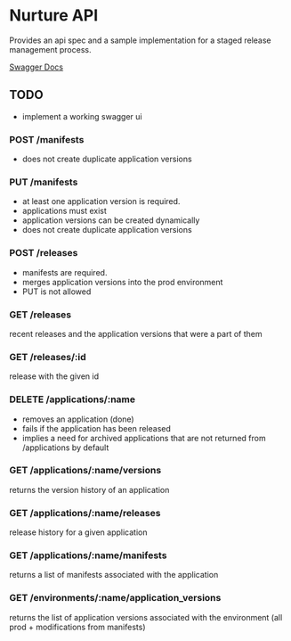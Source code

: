 # Nurture API

Provides an api spec and a sample implementation for a staged release management process.

[Swagger Docs](swagger.yml)

## TODO

- implement a working swagger ui

### POST /manifests
- does not create duplicate application versions

### PUT /manifests

- at least one application version is required.
- applications must exist
- application versions can be created dynamically
- does not create duplicate application versions

### POST /releases

- manifests are required.
- merges application versions into the prod environment
- PUT is not allowed


### GET /releases

recent releases and the application versions that were a part of them

### GET /releases/:id

release with the given id

### DELETE /applications/:name

- removes an application (done)
- fails if the application has been released
- implies a need for archived applications that are not returned from /applications by default


### GET /applications/:name/versions

returns the version history of an application

### GET /applications/:name/releases

release history for a given application

### GET /applications/:name/manifests

returns a list of manifests associated with the application


### GET /environments/:name/application_versions

returns the list of application versions associated with the environment (all prod + modifications from manifests)
